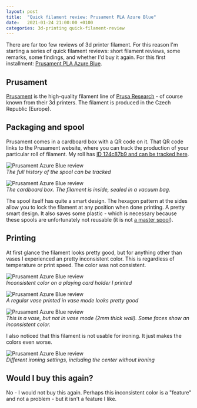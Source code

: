 ```yaml
---
layout: post
title:  "Quick filament review: Prusament PLA Azure Blue"
date:   2021-01-24 21:00:00 +0100
categories: 3d-printing quick-filament-review
---
```


There are far too few reviews of 3d printer filament. For this reason I'm starting a series of quick filament reviews: short filament reviews, some remarks, some findings, and whether I'd buy it again. For this first installment: [Prusament PLA Azure Blue](https://shop.prusa3d.com/en/prusament/716-prusament-pla-azure-blue-1kg.html).

## Prusament

<style scoped>
  img + p, img + em {
    clear: both;
    display: block;
  }
</style>

[Prusament](https://prusament.com/) is the high-quality filament line of [Prusa Research](https://www.prusa3d.com/) - of course known from their 3d printers. The filament is produced in the Czech Republic (Europe).

## Packaging and spool

Prusament comes in a cardboard box with a QR code on it. That QR code links to the Prusament website, where you can track the production of your particular roll of filament. My roll has [ID 124c87b9 and can be tracked here](https://prusament.com/spool/?spoolId=124c87b9).

![Prusament Azure Blue review](/images/blog/quick-filament-reviews/prusament-azure-blue/spool-history.png)
*The full history of the spool can be tracked*

![Prusament Azure Blue review](/images/blog/quick-filament-reviews/prusament-azure-blue/box.jpg)
*The cardboard box. The filament is inside, sealed in a vacuum bag.*

The spool itself has quite a smart design. The hexagon pattern at the sides allow you to lock the filament at any position when done printing. A pretty smart design. It also saves some plastic - which is necessary because these spools are unfortunately not reusable (it is not [a master spool](https://www.matterhackers.com/articles/tech-breakdown-the-master-spool)).

## Printing

At first glance the filament looks pretty good, but for anything other than vases I experienced an pretty inconsistent color. This is regardless of temperature or print speed. The color was not consistent. 

![Prusament Azure Blue review](/images/blog/quick-filament-reviews/prusament-azure-blue/inconsistent-color.jpg)
*Inconsistent color on a playing card holder I printed*

![Prusament Azure Blue review](/images/blog/quick-filament-reviews/prusament-azure-blue/vase1.jpg)
*A regular vase printed in vase mode looks pretty good*

![Prusament Azure Blue review](/images/blog/quick-filament-reviews/prusament-azure-blue/vase2.jpg)
*This is a vase, but not in vase mode (2mm thick wall). Some faces show an inconsistent color.*

I also noticed that this filament is not usable for ironing. It just makes the colors even worse.

![Prusament Azure Blue review](/images/blog/quick-filament-reviews/prusament-azure-blue/ironing.jpg)
*Different ironing settings, including the center without ironing*

## Would I buy this again?

No - I would not buy this again. Perhaps this inconsistent color is a "feature" and not a problem - but it isn't a feature I like.